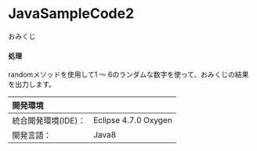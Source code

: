 # JavaSampleCode2
おみくじ

#### 処理
randomメソッドを使用して1 ～ 6のランダムな数字を使って、おみくじの結果を出力します。

| 開発環境 |  |
|:-|:-|
| 統合開発環境(IDE)： | Eclipse 4.7.0 Oxygen |
| 開発言語： | Java8 |
